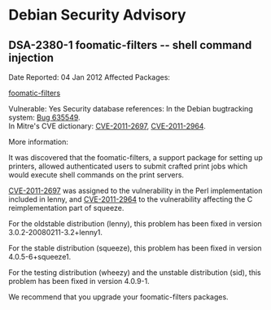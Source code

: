 
Debian Security Advisory
========================


DSA-2380-1 foomatic-filters -- shell command injection
------------------------------------------------------



Date Reported:
04 Jan 2012
Affected Packages:

[foomatic-filters](https://packages.debian.org/src:foomatic-filters)

Vulnerable:
Yes
Security database references:
In the Debian bugtracking system: [Bug 635549](https://bugs.debian.org/cgi-bin/bugreport.cgi?bug=635549).  
In Mitre's CVE dictionary: [CVE-2011-2697](https://security-tracker.debian.org/tracker/CVE-2011-2697), [CVE-2011-2964](https://security-tracker.debian.org/tracker/CVE-2011-2964).  

More information:

It was discovered that the foomatic-filters, a support package for
setting up printers, allowed authenticated users to submit crafted
print jobs which would execute shell commands on the print servers.



[CVE-2011-2697](https://security-tracker.debian.org/tracker/CVE-2011-2697)
was assigned to the vulnerability in the Perl
implementation included in lenny, and [CVE-2011-2964](https://security-tracker.debian.org/tracker/CVE-2011-2964)
to the vulnerability affecting the C reimplementation part of squeeze.



For the oldstable distribution (lenny), this problem has been fixed in
version 3.0.2-20080211-3.2+lenny1.


For the stable distribution (squeeze), this problem has been fixed in
version 4.0.5-6+squeeze1.


For the testing distribution (wheezy) and the unstable distribution
(sid), this problem has been fixed in version 4.0.9-1.


We recommend that you upgrade your foomatic-filters packages.





